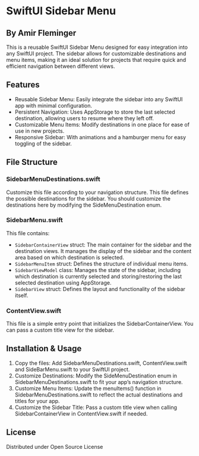 # SwiftUI Sidebar Menu

## By Amir Fleminger

This is a reusable SwiftUI Sidebar Menu designed for easy integration into any SwiftUI project. The sidebar allows for customizable destinations and menu items, making it an ideal solution for projects that require quick and efficient navigation between different views.

## Features
- Reusable Sidebar Menu: Easily integrate the sidebar into any SwiftUI app with minimal configuration.
- Persistent Navigation: Uses AppStorage to store the last selected destination, allowing users to resume where they left off.
- Customizable Menu Items: Modify destinations in one place for ease of use in new projects.
- Responsive Sidebar: With animations and a hamburger menu for easy toggling of the sidebar.

## File Structure

### SidebarMenuDestinations.swift
Customize this file according to your navigation structure. This file defines the possible destinations for the sidebar. You should customize the destinations here by modifying the SideMenuDestination enum.

### SidebarMenu.swift
This file contains:
- `SidebarContainerView` struct: The main container for the sidebar and the destination views. It manages the display of the sidebar and the content area based on which destination is selected.
- `SidebarMenuItem` struct: Defines the structure of individual menu items.
- `SidebarViewModel` class: Manages the state of the sidebar, including which destination is currently selected and storing/restoring the last selected destination using AppStorage.
- `SidebarView` struct: Defines the layout and functionality of the sidebar itself.

### ContentView.swift
This file is a simple entry point that initializes the SidebarContainerView. You can pass a custom title view for the sidebar.

## Installation & Usage

1. Copy the files: Add SidebarMenuDestinations.swift, ContentView.swift and SideBarMenu.swift to your SwiftUI project.
2. Customize Destinations: Modify the SideMenuDestination enum in SidebarMenuDestinations.swift to fit your app’s navigation structure.
3. Customize Menu Items: Update the menuItems() function in SidebarMenuDestinations.swift to reflect the actual destinations and titles for your app.
4. Customize the Sidebar Title: Pass a custom title view when calling SidebarContainerView in ContentView.swift if needed.

## License
Distributed under Open Source License
